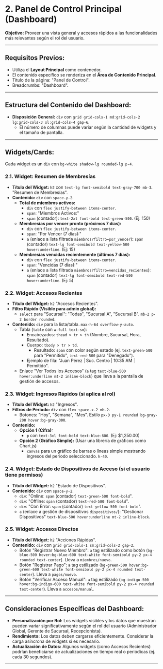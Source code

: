 # 2. Panel de Control Principal (Dashboard)

**Objetivo:** Proveer una vista general y accesos rápidos a las funcionalidades más relevantes según el rol del usuario.

---

## Requisitos Previos:

*   Utiliza el **Layout Principal** como contenedor.
*   El contenido específico se renderiza en el **Área de Contenido Principal**.
*   Título de la página: "Panel de Control".
*   Breadcrumbs: "Dashboard".

---

## Estructura del Contenido del Dashboard:

*   **Disposición General:** `div` con `grid grid-cols-1 md:grid-cols-2 lg:grid-cols-3 xl:grid-cols-4 gap-6`.
    *   El número de columnas puede variar según la cantidad de widgets y el tamaño de pantalla.

---

## Widgets/Cards:

Cada widget es un `div` con `bg-white shadow-lg rounded-lg p-4`.

### 2.1. Widget: Resumen de Membresías

*   **Título del Widget:** `h2` con `text-lg font-semibold text-gray-700 mb-3`. "Resumen de Membresías".
*   **Contenido:** `div` con `space-y-2`.
    *   **Total de miembros activos:**
        *   `div` con `flex justify-between items-center`.
        *   `span`: "Miembros Activos:"
        *   `span` (contador): `text-2xl font-bold text-green-500`. (Ej: 150)
    *   **Membresías por vencer pronto (próximos 7 días):**
        *   `div` con `flex justify-between items-center`.
        *   `span`: "Por Vencer (7 días):"
        *   `a` (enlace a lista filtrada `miembros?filtro=por_vencer`): `span` (contador) `text-lg font-semibold text-yellow-500 hover:underline`. (Ej: 15)
    *   **Membresías vencidas recientemente (últimos 7 días):**
        *   `div` con `flex justify-between items-center`.
        *   `span`: "Vencidas (7 días):"
        *   `a` (enlace a lista filtrada `miembros?filtro=vencidas_recientes`): `span` (contador) `text-lg font-semibold text-red-500 hover:underline`. (Ej: 5)

### 2.2. Widget: Accesos Recientes

*   **Título del Widget:** `h2` "Accesos Recientes".
*   **Filtro Rápido (Visible para admin global):**
    *   `select` para "Sucursal": "Todas", "Sucursal A", "Sucursal B". `mb-2 p-2 border rounded`.
*   **Contenido:** `div` para la lista/tabla. `max-h-64 overflow-y-auto`.
    *   Tabla (`table` con `w-full text-sm`):
        *   Encabezados: `thead > tr > th` (Nombre, Sucursal, Hora, Resultado).
        *   Cuerpo: `tbody > tr > td`.
            *   Resultado: `span` con color según estado (ej. `text-green-500` para "Permitido", `text-red-500` para "Denegado").
        *   Ejemplo de fila: "Juan Pérez | Suc. Centro | 10:35 AM | Permitido".
    *   Enlace "Ver Todos los Accesos" (`a` tag `text-blue-500 hover:underline mt-2 inline-block`) que lleva a la pantalla de gestión de accesos.

### 2.3. Widget: Ingresos Rápidos (si aplica al rol)

*   **Título del Widget:** `h2` "Ingresos".
*   **Filtros de Periodo:** `div` con `flex space-x-2 mb-2`.
    *   Botones: "Hoy", "Semana", "Mes". Estilo `px-3 py-1 rounded bg-gray-200 hover:bg-gray-300`.
*   **Contenido:**
    *   **Opción 1 (Cifra):**
        *   `p` con `text-3xl font-bold text-blue-600`. (Ej: $1,250.00)
    *   **Opción 2 (Gráfico Simple):** (Usar una librería de gráficos como Chart.js)
        *   `canvas` para un gráfico de barras o líneas simple mostrando ingresos del periodo seleccionado. `h-40`.

### 2.4. Widget: Estado de Dispositivos de Acceso (si el usuario tiene permisos)

*   **Título del Widget:** `h2` "Estado de Dispositivos".
*   **Contenido:** `div` con `space-y-2`.
    *   `div`: "Online: `span` (contador) `text-green-500 font-bold`".
    *   `div`: "Offline: `span` (contador) `text-red-500 font-bold`".
    *   `div`: "Con Error: `span` (contador) `text-yellow-500 font-bold`".
    *   `a` (enlace a gestión de dispositivos `dispositivos/`): "Gestionar Dispositivos" `text-blue-500 hover:underline mt-2 inline-block`.

### 2.5. Widget: Accesos Directos

*   **Título del Widget:** `h2` "Acciones Rápidas".
*   **Contenido:** `div` con `grid grid-cols-1 sm:grid-cols-2 gap-2`.
    *   Botón "Registrar Nuevo Miembro": `a` tag estilizado como botón (`bg-blue-500 hover:bg-blue-600 text-white font-semibold py-2 px-4 rounded text-center`). Lleva a `miembros/nuevo`.
    *   Botón "Registrar Pago": `a` tag estilizado (`bg-green-500 hover:bg-green-600 text-white font-semibold py-2 px-4 rounded text-center`). Lleva a `pagos/nuevo`.
    *   Botón "Verificar Acceso Manual": `a` tag estilizado (`bg-indigo-500 hover:bg-indigo-600 text-white font-semibold py-2 px-4 rounded text-center`). Lleva a `accesos/manual`.

---

## Consideraciones Específicas del Dashboard:

*   **Personalización por Rol:** Los widgets visibles y los datos que muestran pueden variar significativamente según el rol del usuario (Administrador Global, Gerente de Sucursal, Recepcionista).
*   **Rendimiento:** Los datos deben cargarse eficientemente. Considerar la carga asíncrona de widgets si es necesario.
*   **Actualización de Datos:** Algunos widgets (como Accesos Recientes) podrían beneficiarse de actualizaciones en tiempo real o periódicas (ej. cada 30 segundos).

---
